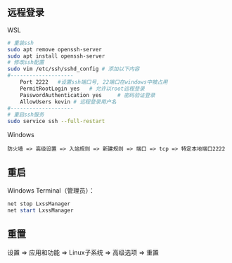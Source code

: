 ## 远程登录

WSL

```bash
# 重装ssh
sudo apt remove openssh-server
sudo apt install openssh-server
# 修改ssh配置
sudo vim /etc/ssh/sshd_config # 添加以下内容
#--------------------
    Port 2222   #设置ssh端口号, 22端口在windows中被占用
    PermitRootLogin yes   # 允许以root远程登录
    PasswordAuthentication yes     # 密码验证登录
    AllowUsers kevin # 远程登录用户名
#--------------------
# 重启ssh服务
sudo service ssh --full-restart
```

Windows

```
防火墙 => 高级设置 => 入站规则 => 新建规则 => 端口 => tcp => 特定本地端口2222
```

## 重启

Windows Terminal（管理员）：

```powershell
net stop LxssManager
net start LxssManager
```

## 重置

设置 => 应用和功能 => Linux子系统 => 高级选项 => 重置

